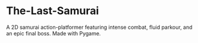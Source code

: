 # The-Last-Samurai
A 2D samurai action-platformer featuring intense combat, fluid parkour, and an epic final boss. Made with Pygame.
